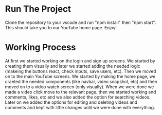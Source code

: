 # Run The Project
Clone the repository to your vscode and run "npm install" then "npm start". This should take you to our YouTube home page. Enjoy!

# Working Process 
At first we started working on the login and sign up screens. We started by creating them visually and later we started adding the needed logic (makeing the buttons react, check inputs, save users, etc).
Then we moved on to the main YouTube screens. We started by making the home page, we craeted the needed components (like navbar, video snapshot, etc) and then moved on to a video watch screen (only visually). When we were done we made a video click move to the relevant page. then we started working and comments, likes, etc and we also added the option for searching videos. Later on we added the options for editing and deleting videos and comments and kept with little changes until we were done with everything.
